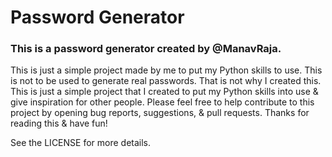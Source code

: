 <h1>Password Generator</h1>

<h3>This is a password generator created by @ManavRaja.</h3>


This is just a simple project made by me to put my Python skills to use. This is not to be used to generate real passwords.
That is not why I created this. This is just a simple project that I created to put my Python skills into use & give inspiration for other people. Please feel free to help contribute to this project by opening bug reports, suggestions, & pull requests. Thanks for reading this & have fun!

See the LICENSE for more details.
